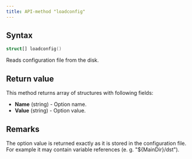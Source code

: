 ```yaml
---
title: API-method "loadconfig"
---
```

## Syntax
```swift
struct[] loadconfig() 
```

Reads configuration file from the disk. 

## Return value
This method returns array of structures with following fields:
- **Name** (string) - Option name.
- **Value** (string) - Option value.

## Remarks
The option value is returned exactly as it is stored in the configuration file. For example it may contain variable references (e. g. "${MainDir}/dst").
